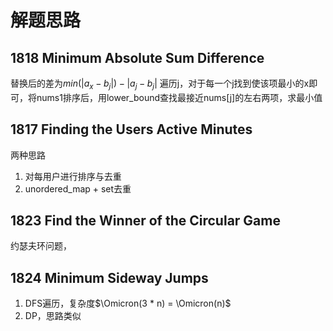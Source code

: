 # 解题思路

## 1818 Minimum Absolute Sum Difference

替换后的差为$min(|a_x - b_j|) - |a_j - b_j|$
遍历j，对于每一个j找到使该项最小的x即可，将nums1排序后，用lower_bound查找最接近nums[j]的左右两项，求最小值

## 1817 Finding the Users Active Minutes

两种思路

1. 对每用户进行排序与去重
2. unordered_map + set去重

## 1823 Find the Winner of the Circular Game

约瑟夫环问题，

## 1824 Minimum Sideway Jumps

1. DFS遍历，复杂度$\Omicron(3 * n) = \Omicron(n)$
2. DP，思路类似
